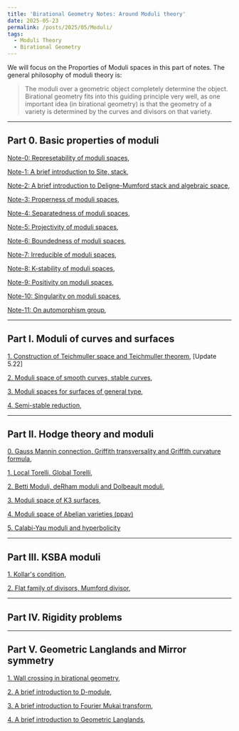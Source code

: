 ```yaml
---
title: 'Birational Geometry Notes: Around Moduli theory'
date: 2025-05-23
permalink: /posts/2025/05/Moduli/
tags:
  - Moduli Theory
  - Birational Geometry
---
```


We will focus on the Proporties of Moduli spaces in this part of notes. The general philosophy of moduli theory is: 
> The moduli over a geometric object completely determine the object. Birational geometry fits into this guiding principle very well, as one important idea (in birational geometry) is that the geometry of a variety is determined by the curves and divisors on that variety.



---
## Part 0. Basic properties of moduli

[Note-0: Represetability of moduli spaces](https://yilimath.github.io/files/Moduli/RepresentableModuli.pdf),

[Note-1: A brief introduction to Site, stack](),

[Note-2: A brief introduction to Deligne-Mumford stack and algebraic space](), 

[Note-3: Properness of moduli spaces](https://yilimath.github.io/files/Moduli/ProperModuli.pdf),

[Note-4: Separatedness of moduli spaces](https://yilimath.github.io/files/Moduli/SeparatModuli.pdf),

[Note-5: Projectivity of moduli spaces](https://yilimath.github.io/files/Moduli/ProjectiveModuli.pdf),

[Note-6: Boundedness of moduli spaces](https://yilimath.github.io/files/Moduli/BoundednessModuli.pdf),

[Note-7: Irreducible of moduli spaces](https://yilimath.github.io/files/Moduli/IrreducibleModuli.pdf),

[Note-8: K-stability of moduli spaces](https://yilimath.github.io/files/Moduli/Kstable.pdf),

[Note-9: Positivity on moduli spaces](),

[Note-10: Singularity on moduli spaces](),

[Note-11: On automorphism group](https://yilimath.github.io/files/Moduli/AutGroup.pdf),


---
## Part I. Moduli of curves and surfaces

[1. Construction of Teichmuller space and Teichmuller theorem](https://yilimath.github.io/files/Moduli/Teichmuller.pdf), [Update 5.22]

[2. Moduli space of smooth curves, stable curves](https://yilimath.github.io/files/Moduli/ModuliCurve.pdf),

[3. Moduli spaces for surfaces of general type](),

[4. Semi-stable reduction](),



----
## Part II. Hodge theory and moduli

[0. Gauss Mannin connection, Griffith transversality and Griffith curvature formula](),

[1. Local Torelli, Global Torelli](),

[2. Betti Moduli, deRham moduli and Dolbeault moduli](),

[3. Moduli space of K3 surfaces](https://yilimath.github.io/files/Moduli/ModuliK3.pdf),

[4. Moduli space of Abelian varieties (ppav)]()

[5. Calabi-Yau moduli and hyperbolicity]()


----
## Part III. KSBA moduli

[1. Kollar's condition](),

[2. Flat family of divisors, Mumford divisor](),



----
## Part IV. Rigidity problems


---
## Part V. Geometric Langlands and Mirror symmetry


[1. Wall crossing in birational geometry](),

[2. A brief introduction to D-module](),

[3. A brief introduction to Fourier Mukai transform](),

[4. A brief introduction to Geometric Langlands](),

